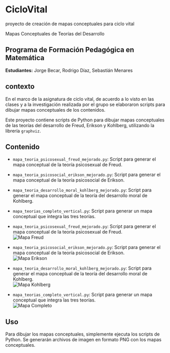 # CicloVital
proyecto de creación de mapas conceptuales para ciclo vital

Mapas Conceptuales de Teorías del Desarrollo

## Programa de Formación Pedagógica en Matemática

**Estudiantes:** Jorge Becar, Rodrigo Díaz, Sebastián Menares

## contexto
En el marco de la asignatura de ciclo vital, de acuerdo a lo visto en las clases y a la investigación realizada por el grupo se elaboraron scripts para dibujar mapas conceptuales de los contenidos.



Este proyecto contiene scripts de Python para dibujar mapas conceptuales de las teorías del desarrollo de Freud, Erikson y Kohlberg, utilizando la librería `graphviz`.

## Contenido

- `mapa_teoria_psicosexual_freud_mejorado.py`: Script para generar el mapa conceptual de la teoría psicosexual de Freud.
- `mapa_teoria_psicosocial_erikson_mejorado.py`: Script para generar el mapa conceptual de la teoría psicosocial de Erikson.
- `mapa_teoria_desarrollo_moral_kohlberg_mejorado.py`: Script para generar el mapa conceptual de la teoría del desarrollo moral de Kohlberg.
- `mapa_teorias_completo_vertical.py`: Script para generar un mapa conceptual que integra las tres teorías.
- `mapa_teoria_psicosexual_freud_mejorado.py`: Script para generar el mapa conceptual de la teoría psicosexual de Freud.  
  ![Mapa Freud](imagenes/freud.png)

- `mapa_teoria_psicosocial_erikson_mejorado.py`: Script para generar el mapa conceptual de la teoría psicosocial de Erikson.  
  ![Mapa Erikson](imagenes/erikson.png)

- `mapa_teoria_desarrollo_moral_kohlberg_mejorado.py`: Script para generar el mapa conceptual de la teoría del desarrollo moral de Kohlberg.  
  ![Mapa Kohlberg](imagenes/kohlberg.png)

- `mapa_teorias_completo_vertical.py`: Script para generar un mapa conceptual que integra las tres teorías.  
  ![Mapa Completo](imagenes/comparacion.png)
## Uso

Para dibujar los mapas conceptuales, simplemente ejecuta los scripts de Python. Se generarán archivos de imagen en formato PNG con los mapas conceptuales.
